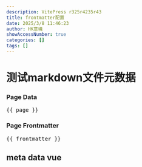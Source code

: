 ```yaml
---
description: VitePress r325r4235r43
title: frontmatter配置
date: 2025/3/8 11:46:23
author: HK意境
showAccessNumber: true
categories: []
tags: []
---
```



# 测试markdown文件元数据

<script setup>
import { useData } from 'vitepress'
const { theme, page, frontmatter } = useData()
</script>

### Page Data

<pre>{{ page }}</pre>

### Page Frontmatter

<pre>{{ frontmatter }}</pre>

## meta data vue
